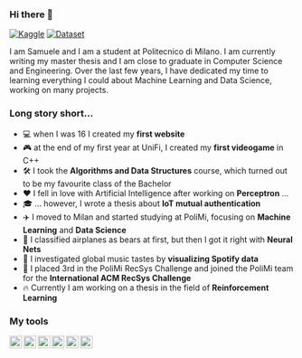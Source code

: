 ### Hi there 👋

[![Kaggle](https://img.shields.io/badge/LinkedIn-0077B5?style=flat&logo=linkedin&logoColor=white)](https://www.kaggle.com/c/ann-and-dl-image-segmentation)
[![Dataset](https://img.shields.io/badge/Gmail-D14836?style=flat&logo=gmail&logoColor=white)](https://www.kaggle.com/c/17695/download-all)

<!--
**xsiam/xsiam** is a ✨ _special_ ✨ repository because its `README.md` (this file) appears on your GitHub profile.

Here are some ideas to get you started:

- 🔭 I’m currently working on ...
- 🌱 I’m currently learning ...
- 👯 I’m looking to collaborate on ...
- 🤔 I’m looking for help with ...
- 💬 Ask me about ...
- 📫 How to reach me: ...
- 😄 Pronouns: ...
- ⚡ Fun fact: ...
-->

I am Samuele and I am a student at Politecnico di Milano. I am currently writing my master thesis and I am close to graduate in Computer Science and Engineering. Over the last few years, I have dedicated my time to learning everything I could about Machine Learning and Data Science, working on many projects.

### Long story short...

* :computer: when I was 16 I created my **first website**
* :video_game: at the end of my first year at UniFi, I created my **first videogame** in C++
* :hammer_and_wrench: I took the **Algorithms and Data Structures** course, which turned out to be my favourite class of the Bachelor
* :hearts: I fell in love with Artificial Intelligence after working on **Perceptron** ... 
* :mortar_board: ... however, I wrote a thesis about **IoT mutual authentication** 
* :airplane: I moved to Milan and started studying at PoliMi, focusing on **Machine Learning** and **Data Science**
* :bear: I classified airplanes as bears at first, but then I got it right with **Neural Nets**
* :musical_note: I investigated global music tastes by **visualizing Spotify data**
* :3rd_place_medal: I placed 3rd in the PoliMi RecSys Challenge and joined the PoliMi team for the **International ACM RecSys Challenge**
* :fire: Currently I am working on a thesis in the field of **Reinforcement Learning**

### My tools
<img align="left" alt="python" width="22px" src="https://cdn.jsdelivr.net/npm/simple-icons@v3/icons/python.svg"/>
<img align="left" alt="jupyter" width="22px" src="https://cdn.jsdelivr.net/npm/simple-icons@v3/icons/jupyter.svg"/>
<img align="left" alt="keras" width="22px" src="https://cdn.jsdelivr.net/npm/simple-icons@v3/icons/keras.svg"/>
<img align="left" alt="keras" width="22px" src="https://cdn.jsdelivr.net/npm/simple-icons@v3/icons/scikit-learn.svg"/>
<img align="left" alt="plotly" width="22px" src="https://cdn.jsdelivr.net/npm/simple-icons@v4/icons/plotly.svg"/>
<img align="left" alt="plotly" width="22px" src="https://cdn.jsdelivr.net/npm/simple-icons@v4/icons/cplusplus.svg"/>
